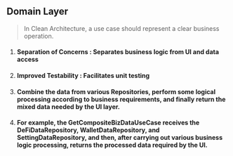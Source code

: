 ## Domain Layer

> In Clean Architecture, a use case should represent a clear business operation.

1. #### Separation of Concerns : Separates business logic from UI and data access
3. #### Improved Testability : Facilitates unit testing
4. #### Combine the data from various Repositories, perform some logical processing according to business requirements, and finally return the mixed data needed by the UI layer.
5. #### For example, the GetCompositeBizDataUseCase receives the DeFiDataRepository, WalletDataRepository, and SettingDataRepository, and then, after carrying out various business logic processing, returns the processed data required by the UI.
